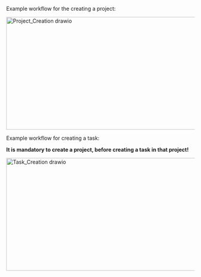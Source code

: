 Example workflow for the creating a project:

<img width="681" height="302" alt="Project_Creation drawio" src="https://github.com/user-attachments/assets/a3e3e1f2-8c61-4825-ab8b-9d2aa186b21f" />


Example workflow for creating a task:

**It is mandatory to create a project, before creating a task in that project!**

<img width="792" height="302" alt="Task_Creation drawio" src="https://github.com/user-attachments/assets/0061773f-fb86-4537-ba5b-184e4f63e9b9" />
